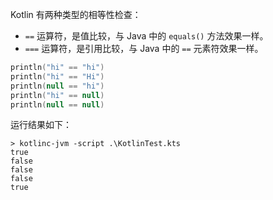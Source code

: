 Kotlin 有两种类型的相等性检查：

+ `==` 运算符，是值比较，与 Java 中的 `equals()` 方法效果一样。
+ `===` 运算符，是引用比较，与 Java 中的 `==` 元素符效果一样。

```kotlin
println("hi" == "hi")
println("hi" == "Hi")
println(null == "hi")
println("hi" == null)
println(null == null)
```

运行结果如下：

```shell
> kotlinc-jvm -script .\KotlinTest.kts
true
false
false
false
true
```

